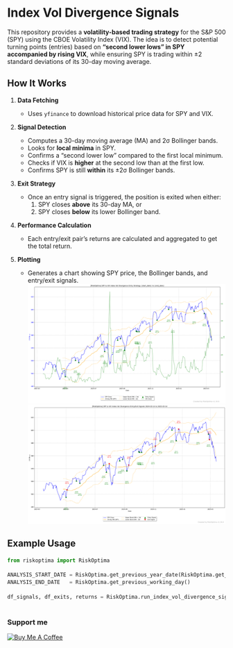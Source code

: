 # Index Vol Divergence Signals

This repository provides a **volatility-based trading strategy** for the S&P 500 (SPY) using the CBOE Volatility Index (VIX). The idea is to detect potential turning points (entries) based on **“second lower lows” in SPY accompanied by rising VIX**, while ensuring SPY is trading within ±2 standard deviations of its 30-day moving average.

## How It Works

1. **Data Fetching**  
   - Uses `yfinance` to download historical price data for SPY and VIX.

2. **Signal Detection**  
   - Computes a 30-day moving average (MA) and 2σ Bollinger bands.  
   - Looks for **local minima** in SPY.  
   - Confirms a “second lower low” compared to the first local minimum.  
   - Checks if VIX is **higher** at the second low than at the first low.  
   - Confirms SPY is still **within** its ±2σ Bollinger bands.

3. **Exit Strategy**  
   - Once an entry signal is triggered, the position is exited when either:
     1. SPY closes **above** its 30-day MA, or  
     2. SPY closes **below** its lower Bollinger band.

4. **Performance Calculation**  
   - Each entry/exit pair’s returns are calculated and aggregated to get the total return.

5. **Plotting**  
   - Generates a chart showing SPY price, the Bollinger bands, and entry/exit signals.  
![](https://github.com/JordiCorbilla/index-vol-divergence-signals/raw/main/riskoptima_index_vol_divergence_signals_entry_20250316_200414.png)
![](https://github.com/JordiCorbilla/index-vol-divergence-signals/raw/main/riskoptima_index_vol_divergence_signals_entry_exit_20250316_200415.png)

## Example Usage

```python
from riskoptima import RiskOptima

ANALYSIS_START_DATE = RiskOptima.get_previous_year_date(RiskOptima.get_previous_working_day(), 1)
ANALYSIS_END_DATE   = RiskOptima.get_previous_working_day()

df_signals, df_exits, returns = RiskOptima.run_index_vol_divergence_signals(start_date=ANALYSIS_START_DATE, 
                                                                            end_date=ANALYSIS_END_DATE)
```

### Support me

<a href="https://www.buymeacoffee.com/jordicorbilla" target="_blank"><img src="https://cdn.buymeacoffee.com/buttons/default-orange.png" alt="Buy Me A Coffee" height="41" width="174"></a>
